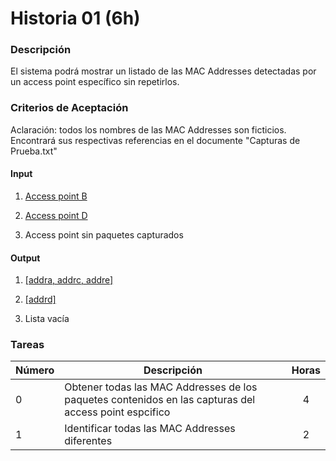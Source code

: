 # Historia 01 (6h)

### Descripción

El sistema podrá mostrar un listado de las MAC Addresses detectadas por un access point específico sin repetirlos.

### Criterios de Aceptación

Aclaración: todos los nombres de las MAC Addresses son ficticios. Encontrará sus respectivas referencias en el documente "Capturas de Prueba.txt"

#### Input

1) [Access point B](https://github.com/pp2-2018/wirelessanalyzer/blob/development/docs/userStories/Capturas%20de%20Prueba.md#mac-addresses-de-los-ap)

2) [Access point D](https://github.com/pp2-2018/wirelessanalyzer/blob/development/docs/userStories/Capturas%20de%20Prueba.md#mac-addresses-de-los-ap)

3) Access point sin paquetes capturados

#### Output

1) [[addra, addrc, addre]](https://github.com/pp2-2018/wirelessanalyzer/blob/development/docs/userStories/Capturas%20de%20Prueba.md#mac-addresses-de-los-paquetes)

2) [[addrd]](https://github.com/pp2-2018/wirelessanalyzer/blob/development/docs/userStories/Capturas%20de%20Prueba.md#mac-addresses-de-los-paquetes)

3) Lista vacía

### Tareas

| Número | Descripción | Horas | 
| ------ | ------ | :------: |
| 0 | Obtener todas las MAC Addresses de los paquetes contenidos en las capturas del access point espcifico | 4 |
| 1 | Identificar todas las MAC Addresses diferentes | 2 |


